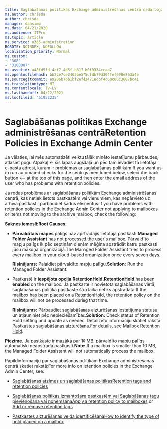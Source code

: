 ```yaml
---
title: Saglabāšanas politikas Exchange administrēšanas centrā nedarbojas
ms.author: chrisda
author: chrisda
manager: dansimp
ms.date: 04/21/2020
ms.audience: ITPro
ms.topic: article
ms.service: o365-administration
ROBOTS: NOINDEX, NOFOLLOW
localization_priority: Normal
ms.custom:
- "308"
- "3100007"
ms.assetid: a48fd5fd-4af7-4d5f-b617-b0f9334ccaa7
ms.openlocfilehash: bb2ce7ce2405be575dfdb79d304fef690e863a4e
ms.sourcegitcommit: e9206b7bb1bf2efd2471edbf4c60c00c3607bc41
ms.translationtype: MT
ms.contentlocale: lv-LV
ms.lasthandoff: 04/22/2021
ms.locfileid: "51952235"
---
```

# <a name="retention-policies-in-exchange-admin-center"></a><span data-ttu-id="d1ff1-102">Saglabāšanas politikas Exchange administrēšanas centrā</span><span class="sxs-lookup"><span data-stu-id="d1ff1-102">Retention Policies in Exchange Admin Center</span></span>

<span data-ttu-id="d1ff1-103">Ja vēlaties, lai mēs automatizēti veiktu tālāk minēto iestatījumu pārbaudes, atlasiet pogu Atpakaļ <- šīs lapas augšdaļā un pēc tam ievadiet tā lietotāja e-pasta adresi, kuram ir problēmas ar saglabāšanas politikām.</span><span class="sxs-lookup"><span data-stu-id="d1ff1-103">If you want us to run automated checks for the settings mentioned below, select the back button <-- at the top of this page, and then enter the email address of the user who has problems with retention policies.</span></span>

<span data-ttu-id="d1ff1-104">Ja rodas problēmas ar saglabāšanas politikām Exchange administrēšanas centrā, kas netiek lietots pastkastēm vai vienumiem, kas nepārvieto uz arhīva pastkasti, pārbaudiet šādus elementus:</span><span class="sxs-lookup"><span data-stu-id="d1ff1-104">If you have problems with retention policies in the Exchange Admin Center not applying to mailboxes or items not moving to the archive mailbox, check the following:</span></span>

<span data-ttu-id="d1ff1-105">**Saknes iemesli:**</span><span class="sxs-lookup"><span data-stu-id="d1ff1-105">**Root Causes:**</span></span>

- <span data-ttu-id="d1ff1-106">**Pārvaldītais mapes** palīgs nav apstrādājis lietotāja pastkasti.</span><span class="sxs-lookup"><span data-stu-id="d1ff1-106">**Managed Folder Assistant** has not processed the user's mailbox.</span></span> <span data-ttu-id="d1ff1-107">Pārvaldīto mapju palīgs ik pēc septiņām dienām mēģina apstrādāt katru pastkasti jūsu mākoņa organizācijā.</span><span class="sxs-lookup"><span data-stu-id="d1ff1-107">The Managed Folder Assistant tries to process every mailbox in your cloud-based organization once every seven days.</span></span>

  <span data-ttu-id="d1ff1-108">**Risinājums:** Palaidiet pārvaldīto mapju palīgu.</span><span class="sxs-lookup"><span data-stu-id="d1ff1-108">**Solution:** Run the Managed Folder Assistant.</span></span>

- <span data-ttu-id="d1ff1-109">Pastkastē ir **iespējota opcija** **RetentionHold.**</span><span class="sxs-lookup"><span data-stu-id="d1ff1-109">**RetentionHold** has been **enabled** on the mailbox.</span></span> <span data-ttu-id="d1ff1-110">Ja pastkaste ir novietota saglabāšanas vietā, saglabāšanas politika pastkastē šajā laikā netiks apstrādāta.</span><span class="sxs-lookup"><span data-stu-id="d1ff1-110">If the mailbox has been placed on a RetentionHold, the retention policy on the mailbox will not be processed during that time.</span></span>

  <span data-ttu-id="d1ff1-111">**Risinājums:** Pārbaudiet saglabāšanas aizturēšanas iestatījuma statusu un atjauniniet pēc nepieciešamības.</span><span class="sxs-lookup"><span data-stu-id="d1ff1-111">**Solution:** Check status of Retention Hold setting and update as needed.</span></span> <span data-ttu-id="d1ff1-112">Detalizētu informāciju skatiet rakstā [Pastkastes saglabāšanas aizturēšana.](https://docs.microsoft.com/exchange/security-and-compliance/messaging-records-management/mailbox-retention-hold)</span><span class="sxs-lookup"><span data-stu-id="d1ff1-112">For details, see [Mailbox Retention Hold](https://docs.microsoft.com/exchange/security-and-compliance/messaging-records-management/mailbox-retention-hold).</span></span>
 
<span data-ttu-id="d1ff1-113">**Piezīme.** Ja pastkaste ir mazāka par 10 MB, pārvaldīto mapju palīgs automātiski neapstrādā pastkasti.</span><span class="sxs-lookup"><span data-stu-id="d1ff1-113">**Note:** If a mailbox is smaller than 10 MB, the Managed Folder Assistant will not automatically process the mailbox.</span></span>
 
<span data-ttu-id="d1ff1-114">Papildinformāciju par saglabāšanas politikām Exchange administrēšanas centrā skatiet rakstā:</span><span class="sxs-lookup"><span data-stu-id="d1ff1-114">For more info on retention policies in the Exchange Admin Center, see:</span></span>

- [<span data-ttu-id="d1ff1-115">Saglabāšanas atzīmes un saglabāšanas politikas</span><span class="sxs-lookup"><span data-stu-id="d1ff1-115">Retention tags and retention policies</span></span>](https://docs.microsoft.com/exchange/security-and-compliance/messaging-records-management/retention-tags-and-policies)

- <span data-ttu-id="d1ff1-116">[Saglabāšanas politikas izmantošana pastkastēm vai Saglabāšanas](https://docs.microsoft.com/exchange/security-and-compliance/messaging-records-management/apply-retention-policy) [tagu pievienošana vai noņemšana](https://docs.microsoft.com/exchange/security-and-compliance/messaging-records-management/add-or-remove-retention-tags)</span><span class="sxs-lookup"><span data-stu-id="d1ff1-116">[Apply a retention policy to mailboxes](https://docs.microsoft.com/exchange/security-and-compliance/messaging-records-management/apply-retention-policy) or [Add or remove retention tags](https://docs.microsoft.com/exchange/security-and-compliance/messaging-records-management/add-or-remove-retention-tags)</span></span>

- [<span data-ttu-id="d1ff1-117">Pastkastes aizturēšanas veida identificēšana</span><span class="sxs-lookup"><span data-stu-id="d1ff1-117">How to identify the type of hold placed on a mailbox</span></span>](https://docs.microsoft.com/microsoft-365/compliance/identify-a-hold-on-an-exchange-online-mailbox)
